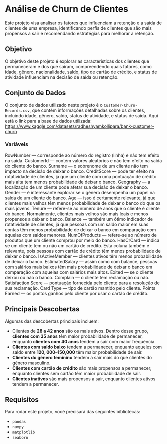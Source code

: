 # Análise de Churn de Clientes

Este projeto visa analisar os fatores que influenciam a retenção e a saída de clientes de uma empresa, identificando perfis de clientes que são mais propensos a sair e recomendando estratégias para melhorar a retenção.

## Objetivo

O objetivo deste projeto é explorar as características dos clientes que permaneceram e dos que saíram, compreendendo quais fatores, como idade, gênero, nacionalidade, saldo, tipo de cartão de crédito, e status de atividade influenciam na decisão de saída ou retenção.

## Conjunto de Dados

O conjunto de dados utilizado neste projeto é o `Customer-Churn-Records.csv`, que contém informações detalhadas sobre os clientes, incluindo idade, gênero, saldo, status de atividade, e status de saída.
Aqui está o link para a base de dados utilizada: https://www.kaggle.com/datasets/radheshyamkollipara/bank-customer-churn

### Variáveis

RowNumber — corresponde ao número do registro (linha) e não tem efeito na saída.
CustomerId — contém valores aleatórios e não tem efeito na saída do cliente do banco.
Surname — o sobrenome de um cliente não tem impacto na decisão de deixar o banco.
CreditScore — pode ter efeito na rotatividade de clientes, já que um cliente com uma pontuação de crédito mais alta tem menos probabilidade de deixar o banco.
Geography — a localização de um cliente pode afetar sua decisão de deixar o banco.
Gender — é interessante explorar se o gênero desempenha um papel na saída de um cliente do banco.
Age — isso é certamente relevante, já que clientes mais velhos têm menos probabilidade de deixar o banco do que os mais jovens.
Tenure — refere-se ao número de anos que o cliente é cliente do banco. Normalmente, clientes mais velhos são mais leais e menos propensos a deixar o banco.
Balance — também um ótimo indicador de rotatividade de clientes, já que pessoas com um saldo maior em suas contas têm menos probabilidade de deixar o banco em comparação com aquelas com saldos menores.
NumOfProducts — refere-se ao número de produtos que um cliente comprou por meio do banco.
HasCrCard — indica se um cliente tem ou não um cartão de crédito. Esta coluna também é relevante, pois pessoas com cartão de crédito têm menos probabilidade de deixar o banco.
IsActiveMember — clientes ativos têm menos probabilidade de deixar o banco.
EstimatedSalary — assim como com balance, pessoas com salários mais baixos têm mais probabilidade de deixar o banco em comparação com aquelas com salários mais altos.
Exited — se o cliente deixou ou não o banco.
Complain — o cliente tem reclamação ou não.
Satisfaction Score — pontuação fornecida pelo cliente para a resolução de sua reclamação.
Card Type — tipo de cartão mantido pelo cliente.
Points Earned — os pontos ganhos pelo cliente por usar o cartão de crédito.

## Principais Descobertas

Algumas das descobertas principais incluem:

- Clientes de **28 a 42 anos** são os mais ativos. Dentro desse grupo, **clientes com 35 anos** têm maior probabilidade de permanecer, enquanto **clientes com 40 anos** tendem a sair com maior frequência.
- **Clientes com saldo baixo** tendem a permanecer, enquanto aqueles com saldo entre **$120,000–$150,000** têm maior probabilidade de sair.
- **Clientes do gênero feminino** tendem a sair mais do que clientes do gênero masculino.
- **Clientes com cartão de crédito** são mais propensos a permanecer, enquanto clientes sem cartão têm maior probabilidade de sair.
- **Clientes inativos** são mais propensos a sair, enquanto clientes ativos tendem a permanecer.

## Requisitos

Para rodar este projeto, você precisará das seguintes bibliotecas:

- `pandas`
- `numpy`
- `matplotlib`
- `seaborn`
